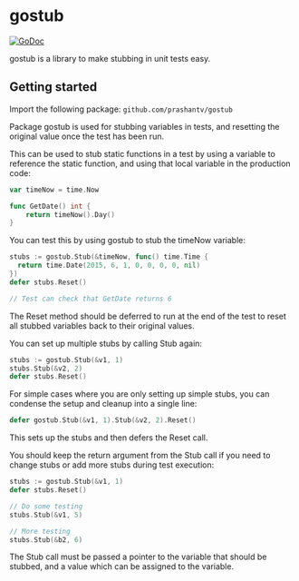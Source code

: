 # gostub

[![GoDoc](https://godoc.org/github.com/prashantv/gostub?status.svg)](https://godoc.org/github.com/prashantv/gostub)

gostub is a library to make stubbing in unit tests easy.

## Getting started

Import the following package:
`github.com/prashantv/gostub`

Package gostub is used for stubbing variables in tests, and resetting the
original value once the test has been run.

This can be used to stub static functions in a test by using a variable to
reference the static function, and using that local variable in the production
code:
```go
var timeNow = time.Now

func GetDate() int {
	return timeNow().Day()
}
```
You can test this by using gostub to stub the timeNow variable:
```go
stubs := gostub.Stub(&timeNow, func() time.Time {
  return time.Date(2015, 6, 1, 0, 0, 0, 0, nil)
})
defer stubs.Reset()

// Test can check that GetDate returns 6
```
The Reset method should be deferred to run at the end of the test to reset all
stubbed variables back to their original values.

You can set up multiple stubs by calling Stub again:
```go
stubs := gostub.Stub(&v1, 1)
stubs.Stub(&v2, 2)
defer stubs.Reset()
```
For simple cases where you are only setting up simple stubs, you can condense
the setup and cleanup into a single line:
```go
defer gostub.Stub(&v1, 1).Stub(&v2, 2).Reset()
```
This sets up the stubs and then defers the Reset call.

You should keep the return argument from the Stub call if you need to change
stubs or add more stubs during test execution:
```go
stubs := gostub.Stub(&v1, 1)
defer stubs.Reset()

// Do some testing
stubs.Stub(&v1, 5)

// More testing
stubs.Stub(&b2, 6)
```
The Stub call must be passed a pointer to the variable that should be stubbed,
and a value which can be assigned to the variable.

